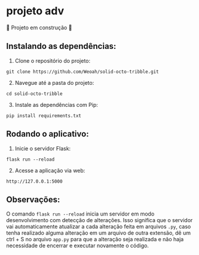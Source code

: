 # projeto adv
:construction: Projeto em construção :construction:


## Instalando as dependências:

1. Clone o repositório do projeto:
```
git clone https://github.com/Weoah/solid-octo-tribble.git
```

2. Navegue até a pasta do projeto:
```
cd solid-octo-tribble
```

3. Instale as dependências com Pip:
```
pip install requirements.txt
```


## Rodando o aplicativo:

1. Inicie o servidor Flask:
```
flask run --reload
```

2. Acesse a aplicação via web:
```
http://127.0.0.1:5000
```


## Observações:

O comando `flask run --reload` inicia um servidor em modo desenvolvimento com detecção de alterações.
Isso significa que o servidor vai automaticamente atualizar a cada alteração feita em arquivos `.py`, caso tenha realizado alguma alteração em um arquivo de outra extensão, dê um ctrl + S no arquivo `app.py` para que a alteração seja realizada e não haja necessidade de encerrar e executar novamente o código.